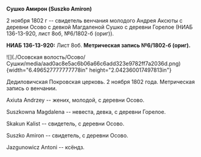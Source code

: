 **Сушко Амирон (Suszko Amiron)**

2 ноября 1802 г -- свидетель венчания молодого Андрея Аксюты с деревни
Осово с девкой Магдаленой Сушко с деревни Горелое (НИАБ 136-13-920, лист
8об, №6/1802-б (ориг)).

**НИАБ 136-13-920:** Лист 8об. **Метрическая запись №6/1802-б (ориг).**

![](./Осовская волость/Осово/Сушки/media/aad0ac8e5ac6b06a66c6add323e9782ff7a2036d.png){width="6.496527777777778in"
height="2.042360017497813in"}

Дедиловичская Покровская церковь. 2 ноября 1802 года. Метрическая запись
о венчании.

Axiuta Andrzey -- жених, молодой, с деревни Осовo.

Suszkowna Magdalena -- невеста, девка, с деревни Горелое.

Skakun Kalist -- свидетель, с деревни Осовo.

Suszko Amiron -- свидетель, с деревни Осовo.

Jazgunowicz Antoni -- ксёндз.

